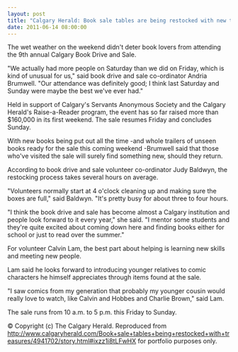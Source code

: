 ```yaml
---
layout: post
title: "Calgary Herald: Book sale tables are being restocked with new treasures"
date: 2011-06-14 08:00:00
---
```


The wet weather on the weekend didn't deter book lovers from attending the 9th annual Calgary Book Drive and Sale.

"We actually had more people on Saturday than we did on Friday, which is kind of unusual for us," said book drive and sale co-ordinator Andria Brumwell. "Our attendance was definitely good; I think last Saturday and Sunday were maybe the best we've ever had."

Held in support of Calgary's Servants Anonymous Society and the Calgary Herald's Raise-a-Reader program, the event has so far raised more than $160,000 in its first weekend. The sale resumes Friday and concludes Sunday.

With new books being put out all the time -and whole trailers of unseen books ready for the sale this coming weekend -Brumwell said that those who've visited the sale will surely find something new, should they return.

According to book drive and sale volunteer co-ordinator Judy Baldwyn, the restocking process takes several hours on average.

"Volunteers normally start at 4 o'clock cleaning up and making sure the boxes are full," said Baldwyn. "It's pretty busy for about three to four hours.

"I think the book drive and sale has become almost a Calgary institution and people look forward to it every year," she said. "I mentor some students and they're quite excited about coming down here and finding books either for school or just to read over the summer."

For volunteer Calvin Lam, the best part about helping is learning new skills and meeting new people.

Lam said he looks forward to introducing younger relatives to comic characters he himself appreciates through items found at the sale.

"I saw comics from my generation that probably my younger cousin would really love to watch, like Calvin and Hobbes and Charlie Brown," said Lam.

The sale runs from 10 a.m. to 5 p.m. this Friday to Sunday.

© Copyright (c) The Calgary Herald. Reproduced from http://www.calgaryherald.com/Book+sale+tables+being+restocked+with+treasures/4941702/story.html#ixzz1i8tLFwHX for portfolio purposes only.